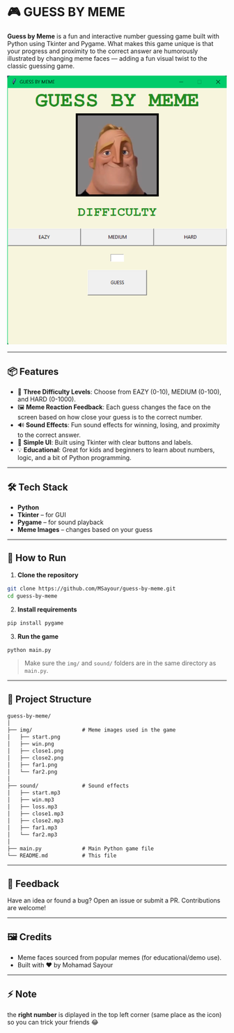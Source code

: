 
# 🎮 GUESS BY MEME

**Guess by Meme** is a fun and interactive number guessing game built with Python using Tkinter and Pygame. What makes this game unique is that your progress and proximity to the correct answer are humorously illustrated by changing meme faces — adding a fun visual twist to the classic guessing game.

![Game Preview](./img/game_prev.png)

---

## 📦 Features

- 🧠 **Three Difficulty Levels**: Choose from EAZY (0-10), MEDIUM (0-100), and HARD (0-1000).
- 🖼️ **Meme Reaction Feedback**: Each guess changes the face on the screen based on how close your guess is to the correct number.
- 🔊 **Sound Effects**: Fun sound effects for winning, losing, and proximity to the correct answer.
- 🎨 **Simple UI**: Built using Tkinter with clear buttons and labels.
- 💡 **Educational**: Great for kids and beginners to learn about numbers, logic, and a bit of Python programming.

---

## 🛠️ Tech Stack

- **Python**
- **Tkinter** – for GUI
- **Pygame** – for sound playback
- **Meme Images** – changes based on your guess

---

## 🚀 How to Run

1. **Clone the repository**

```bash
git clone https://github.com/MSayour/guess-by-meme.git
cd guess-by-meme
```

2. **Install requirements**

```bash
pip install pygame
```

3. **Run the game**

```bash
python main.py
```

> Make sure the `img/` and `sound/` folders are in the same directory as `main.py`.

---

## 📁 Project Structure

```
guess-by-meme/
│
├── img/                # Meme images used in the game
│   ├── start.png
│   ├── win.png
│   ├── close1.png
│   ├── close2.png
│   ├── far1.png
│   └── far2.png
│
├── sound/              # Sound effects
│   ├── start.mp3
│   ├── win.mp3
│   ├── loss.mp3
│   ├── close1.mp3
│   ├── close2.mp3
│   ├── far1.mp3
│   └── far2.mp3
│
├── main.py             # Main Python game file
└── README.md           # This file
```
---

## 💬 Feedback

Have an idea or found a bug? Open an issue or submit a PR. Contributions are welcome!

---

## 🖼️ Credits

- Meme faces sourced from popular memes (for educational/demo use).
- Built with ❤️ by Mohamad Sayour

---
## ⚡ Note 
the **right number** is diplayed in the top left corner (same place as the icon) so you can trick your friends 😂

